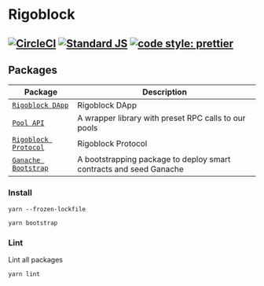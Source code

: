 # Rigoblock
[![CircleCI](https://circleci.com/gh/RigoBlock/rigoblock-monorepo/tree/master.svg?style=shield&circle-token=8a3a97d8673b72dacc5efb04a10492ce473e9afb)](https://circleci.com/gh/RigoBlock/rigoblock-monorepo/tree/master)
[![Standard JS](https://img.shields.io/badge/code_style-standard-brightgreen.svg)](https://standardjs.com)
[![code style: prettier](https://img.shields.io/badge/code_style-prettier-ff69b4.svg)](https://github.com/prettier/prettier)
---

## Packages

| Package| Description|
| - | - |
| [`Rigoblock DApp`](/packages/dapp)                  | Rigoblock DApp                                                     |
| [`Pool API`](/packages/pool-api)                    | A wrapper library with preset RPC calls to our pools               |
| [`Rigoblock Protocol`](/packages/protocol)          | Rigoblock Protocol                                                 |
| [`Ganache Bootstrap`](/packages/ganache-bootstrap)  | A bootstrapping package to deploy smart contracts and seed Ganache |


### Install

```
yarn --frozen-lockfile

yarn bootstrap
```

### Lint

Lint all packages

```bash
yarn lint
```
